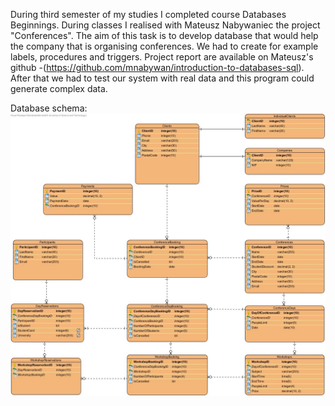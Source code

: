 During third semester of my studies I completed course Databases Beginnings. During classes I realised with Mateusz Nabywaniec the project "Conferences". The aim of this task is to develop database that would help the company that is organising conferences. We had to create for example labels, procedures and triggers. Project report are available on Mateusz's github -(https://github.com/mnabywan/introduction-to-databases-sql). After that we had to test our system with real data and this program could generate complex data.

Database schema:
![Alt text](resources/schema.png)
